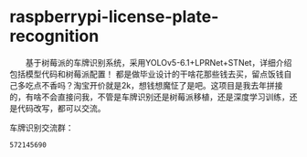 # raspberrypi-license-plate-recognition
&emsp;&emsp;基于树莓派的车牌识别系统，采用YOLOv5-6.1+LPRNet+STNet，详细介绍包括模型代码和树莓派配置！
都是做毕业设计的干啥花那些钱去买，留点饭钱自己多吃点不香吗？淘宝开价就是2k，想钱想魔怔了是吧。这项目是我去年拼接的，有啥不会直接问我，不管是车牌识别还是树莓派移植，还是深度学习训练，还是代码改写，都可以交流。

车牌识别交流群：
```
572145690
```
